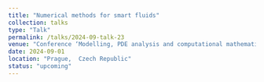 ```yaml
---
title: "Numerical methods for smart fluids"
collection: talks
type: "Talk"
permalink: /talks/2024-09-talk-23
venue: "Conference ‘Modelling, PDE analysis and computational mathematics in material science’ at the Charles University in Prague"
date: 2024-09-01
location: "Prague,  Czech Republic"
status: "upcoming"
--- 
```

